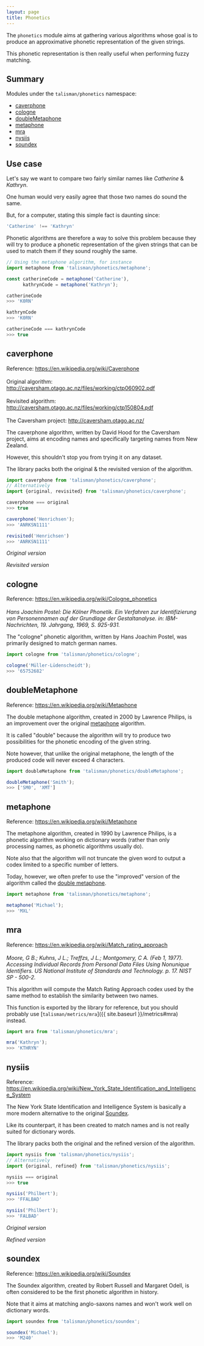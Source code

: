 ```yaml
---
layout: page
title: Phonetics
---
```


The `phonetics` module aims at gathering various algorithms whose goal is to produce an approximative phonetic representation of the given strings.

This phonetic representation is then really useful when performing fuzzy matching.

## Summary

Modules under the `talisman/phonetics` namespace:

* [caverphone](#caverphone)
* [cologne](#cologne)
* [doubleMetaphone](#double-metaphone)
* [metaphone](#metaphone)
* [mra](#mra)
* [nysiis](#nysiis)
* [soundex](#soundex)

## Use case

Let's say we want to compare two fairly similar names like *Catherine* & *Kathryn*.

One human would very easily agree that those two names do sound the same.

But, for a computer, stating this simple fact is daunting since:

```js
'Catherine' !== 'Kathryn'
```

Phonetic algorithms are therefore a way to solve this problem because they will try to produce a phonetic representation of the given strings that can be used to match them if they sound roughly the same.

```js
// Using the metaphone algorithm, for instance
import metaphone from 'talisman/phonetics/metaphone';

const catherineCode = metaphone('Catherine'),
      kathrynCode = metaphone('Kathryn');

catherineCode
>>> 'K0RN'

kathrynCode
>>> 'K0RN'

catherineCode === kathrynCode
>>> true
```

<h2 id="caverphone">caverphone</h2>

<span class="marginnote">
  Reference: <a href="https://en.wikipedia.org/wiki/Caverphone">https://en.wikipedia.org/wiki/Caverphone</a><br><br>
</span>

<span class="marginnote">
  Original algorithm: <a href="http://caversham.otago.ac.nz/files/working/ctp060902.pdf">http://caversham.otago.ac.nz/files/working/ctp060902.pdf</a><br><br>
</span>

<span class="marginnote">
  Revisited algorithm: <a href="http://caversham.otago.ac.nz/files/working/ctp150804.pdf">http://caversham.otago.ac.nz/files/working/ctp150804.pdf</a><br><br>
</span>

<span class="marginnote">
  The Caversham project: <a href="http://caversham.otago.ac.nz/">http://caversham.otago.ac.nz/</a>
</span>

The caverphone algorithm, written by David Hood for the Caversham project, aims at encoding names and specifically targeting names from New Zealand.

However, this shouldn't stop you from trying it on any dataset.

The library packs both the original & the revisited version of the algorithm.

```js
import caverphone from 'talisman/phonetics/caverphone';
// Alternatively
import {original, revisited} from 'talisman/phonetics/caverphone';

caverphone === original
>>> true

caverphone('Henrichsen');
>>> 'ANRKSN1111'

revisited('Henrichsen')
>>> 'ANRKSN1111'
```

*Original version*

<div id="caverphone-original-mount"></div>

*Revisited version*

<div id="caverphone-revisited-mount"></div>

<h2 id="cologne">cologne</h2>

<span class="marginnote">
  Reference: <a href="https://en.wikipedia.org/wiki/Cologne_phonetics">https://en.wikipedia.org/wiki/Cologne_phonetics</a><br><br>
</span>

<span class="marginnote">
  <em>Hans Joachim Postel: Die Kölner Phonetik. Ein Verfahren zur Identifizierung von Personennamen auf der Grundlage der Gestaltanalyse. in: IBM-Nachrichten, 19. Jahrgang, 1969, S. 925-931.</em>
</span>

The "cologne" phonetic algorithm, written by Hans Joachim Postel, was primarily designed to match german names.

```js
import cologne from 'talisman/phonetics/cologne';

cologne('Müller-Lüdenscheidt');
>>> '65752682'
```

<div id="cologne-mount"></div>

<h2 id="double-metaphone">doubleMetaphone</h2>

<span class="marginnote">
  Reference: <a href="https://en.wikipedia.org/wiki/Metaphone">https://en.wikipedia.org/wiki/Metaphone</a>
</span>

The double metaphone algorithm, created in 2000 by Lawrence Philips, is an improvement over the original [metaphone](#metaphone) algorithm.

It is called "double" because the algorithm will try to produce two possibilities for the phonetic encoding of the given string.

Note however, that unlike the original metaphone, the length of the produced code will never exceed 4 characters.

```js
import doubleMetaphone from 'talisman/phonetics/doubleMetaphone';

doubleMetaphone('Smith');
>>> ['SM0', 'XMT']
```

<div id="double-metaphone-mount"></div>

<h2 id="metaphone">metaphone</h2>

<span class="marginnote">
  Reference: <a href="https://en.wikipedia.org/wiki/Metaphone">https://en.wikipedia.org/wiki/Metaphone</a>
</span>

The metaphone algorithm, created in 1990 by Lawrence Philips, is a phonetic algorithm working on dictionary words (rather than only processing names, as phonetic algorithms usually do).

Note also that the algorithm will not truncate the given word to output a codex limited to a specific number of letters.

Today, however, we often prefer to use the "improved" version of the algorithm called the [double metaphone](#double-metaphone).

```js
import metaphone from 'talisman/phonetics/metaphone';

metaphone('Michael');
>>> 'MXL'
```

<div id="metaphone-mount"></div>

<h2 id="mra">mra</h2>

<span class="marginnote">
  Reference: <a href="https://en.wikipedia.org/wiki/Match_rating_approach">https://en.wikipedia.org/wiki/Match_rating_approach</a><br><br>
</span>

<span class="marginnote">
  <em>Moore, G B.; Kuhns, J L.; Treffzs, J L.; Montgomery, C A. (Feb 1, 1977). Accessing Individual Records from Personal Data Files Using Nonunique Identifiers. US National Institute of Standards and Technology. p. 17. NIST SP - 500-2.</em>
</span>

This algorithm will compute the Match Rating Approach codex used by the same method to establish the similarity between two names.

This function is exported by the library for reference, but you should probably use [`talisman/metrics/mra`]({{ site.baseurl }}/metrics#mra) instead.

```js
import mra from 'talisman/phonetics/mra';

mra('Kathryn');
>>> 'KTHRYN'
```

<div id="mra-mount"></div>

<h2 id="nysiis">nysiis</h2>

<span class="marginnote">
  Reference: <a href="https://en.wikipedia.org/wiki/New_York_State_Identification_and_Intelligence_System">https://en.wikipedia.org/wiki/New_York_State_Identification_and_Intelligence_System</a>
</span>

The New York State Identification and Intelligence System is basically a more modern alternative to the original [Soundex](#soundex).

Like its counterpart, it has been created to match names and is not really suited for dictionary words.

The library packs both the original and the refined version of the algorithm.

```js
import nysiis from 'talisman/phonetics/nysiis';
// Alternatively
import {original, refined} from 'talisman/phonetics/nysiis';

nysiis === original
>>> true

nysiis('Philbert');
>>> 'FFALBAD'

nysiis('Philbert');
>>> 'FALBAD'
```

*Original version*

<div id="nysiis-original-mount"></div>

*Refined version*

<div id="nysiis-refined-mount"></div>

<h2 id="soundex">soundex</h2>

<span class="marginnote">
  Reference: <a href="https://en.wikipedia.org/wiki/Soundex">https://en.wikipedia.org/wiki/Soundex</a>
</span>

The Soundex algorithm, created by Robert Russell and Margaret Odell, is often considered to be the first phonetic algorithm in history.

Note that it aims at matching anglo-saxons names and won't work well on dictionary words.

```js
import soundex from 'talisman/phonetics/soundex';

soundex('Michael');
>>> 'M240'
```

<div id="soundex-mount"></div>

<script src="{{ site.baseurl }}/assets/dist/phonetics.js"></script>
